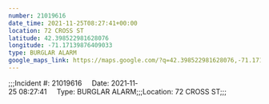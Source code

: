 ```yaml
---
number: 21019616
date_time: 2021-11-25T08:27:41+00:00
location: 72 CROSS ST
latitude: 42.398522981628076
longitude: -71.17139876409033
type: BURGLAR ALARM
google_maps_link: https://maps.google.com/?q=42.398522981628076,-71.17139876409033
---
```


;;;Incident #: 21019616     Date: 2021‐11‐25 08:27:41     Type: BURGLAR ALARM;;;Location: 72 CROSS ST;;;
